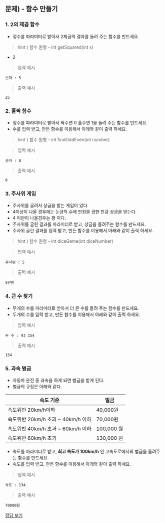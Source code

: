 ## 문제) - 함수 만들기

### 1. 2의 제곱 함수 
 
* 정수를 파라미터로 받아서 2제곱의 결과를 돌려 주는 함수를 만드세요.

> hint ) 함수 원형 - int getSquared(int x)

* 2

> 입력 예시

```
숫자 : 5
```

> 출력 예시 

```
25
```


### 2. 홀짝 함수
* 정수를 파라미터로 받아서 짝수면 0 홀수면 1을 돌려 주는 함수를 만드세요.
* 수를 입력 받고, 만든 함수를 이용해서 아래와 같이 출력 하세요.

> hint ) 함수 원형 - int findOddEven(int number)

> 입력 예시

```
숫자 : 8
```

> 출력 예시 

```
0
```

### 3. 주사위 게임
* 주사위를 굴려서 상금을 받는 게임이 있다. 
* 4이상이 나올 경우에는 눈금의 수에 만원을 곱한 만큼 상금을 받는다. 
* 4 미만이 나올경우는 꽝 이다. 
* 주사위를 굴린 결과를 파라미터로 받고, 상금을 돌려주는 함수를 만드세요.
* 주사위 굴린 결과를 입력 받고, 만든 함수를 이용해서 아래와 같이 출력 하세요.

> hint ) 함수 원형 - int diceGame(int diceNumber)

> 입력 예시

```
주사위 : 5
```


> 출력 예시

```
5만원
```

### 4. 큰 수 찾기
* 두개의 수를 파라미터로 받아서 더 큰 수를 돌려 주는 함수를 만드세요. 
* 두개의 수를 입력 받고, 만든 함수를 이용해서 아래와 같이 출력 하세요. 

> 입력 예시

```
두 수 : 93 154
```

> 출력 예시

```
154
```

### 5. 과속 벌금
* 자동차 운전 중 과속을 하게 되면 벌금을 받게 된다. 
* 벌금의 규정은 아래와 같다. 

|  속도 기준| 벌금|
|----------------------------------------------|----------|
| 속도위반 20km/h이하                | 40,000원 |
| 속도위반 20km/h 초과 ~ 40km/h 이하 | 70,000원   |
| 속도위반 40km/h 초과 ~ 60km/h 이하 | 100,000 원 |
| 속도위반 60km/h 초과               | 130,000 원 |

* 속도를 파라미터로 받고, **최고 속도가 100km/h** 인 고속도로에서의 벌금을 돌려주는 함수를 만드세요. 
* 속도를 입력 받고, 만든 함수를 이용해서 아래와 같이 출력 하세요.

> 입력 예시

```
속도 : 134
```

> 출력 예시

```
70000원
```



[정답 보기](test00.c)

